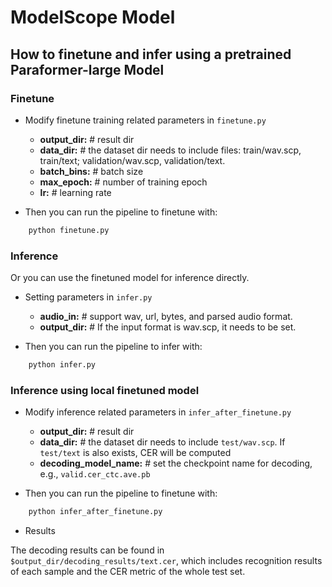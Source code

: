 # ModelScope Model

## How to finetune and infer using a pretrained Paraformer-large Model

### Finetune

- Modify finetune training related parameters in `finetune.py`
    - <strong>output_dir:</strong> # result dir
    - <strong>data_dir:</strong> # the dataset dir needs to include files: train/wav.scp, train/text; validation/wav.scp, validation/text.
    - <strong>batch_bins:</strong> # batch size
    - <strong>max_epoch:</strong> # number of training epoch
    - <strong>lr:</strong> # learning rate

- Then you can run the pipeline to finetune with:
```python
    python finetune.py
```

### Inference

Or you can use the finetuned model for inference directly.

- Setting parameters in `infer.py`
    - <strong>audio_in:</strong> # support wav, url, bytes, and parsed audio format.
    - <strong>output_dir:</strong> # If the input format is wav.scp, it needs to be set.

- Then you can run the pipeline to infer with:
```python
    python infer.py
```

### Inference using local finetuned model

- Modify inference related parameters in `infer_after_finetune.py`
    - <strong>output_dir:</strong> # result dir
    - <strong>data_dir:</strong> # the dataset dir needs to include `test/wav.scp`. If `test/text` is also exists, CER will be computed
    - <strong>decoding_model_name:</strong> # set the checkpoint name for decoding, e.g., `valid.cer_ctc.ave.pb`

- Then you can run the pipeline to finetune with:
```python
    python infer_after_finetune.py
```

- Results

The decoding results can be found in `$output_dir/decoding_results/text.cer`, which includes recognition results of each sample and the CER metric of the whole test set.
